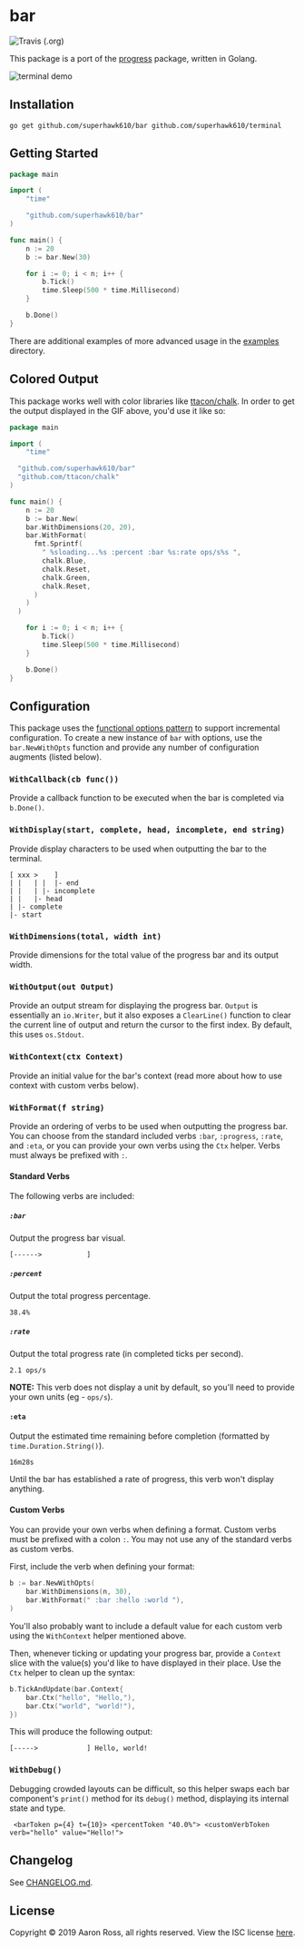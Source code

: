 # bar

![Travis (.org)](https://img.shields.io/travis/superhawk610/bar.svg?style=popout-square)

This package is a port of the [progress](https://github.com/visionmedia/node-progress) package, written in Golang.

![terminal demo](assets/bar.gif)

## Installation

```
go get github.com/superhawk610/bar github.com/superhawk610/terminal
```

## Getting Started

```go
package main

import (
	"time"

	"github.com/superhawk610/bar"
)

func main() {
	n := 20
	b := bar.New(30)

	for i := 0; i < n; i++ {
		b.Tick()
		time.Sleep(500 * time.Millisecond)
	}

	b.Done()
}
```

There are additional examples of more advanced usage in the [examples](examples) directory.

## Colored Output

This package works well with color libraries like [ttacon/chalk](https://github.com/ttacon/chalk). In order to get the output displayed in the GIF above, you'd use it like so:

```go
package main

import (
	"time"

  "github.com/superhawk610/bar"
  "github.com/ttacon/chalk"
)

func main() {
	n := 20
	b := bar.New(
    bar.WithDimensions(20, 20),
    bar.WithFormat(
      fmt.Sprintf(
        " %sloading...%s :percent :bar %s:rate ops/s%s ",
        chalk.Blue,
        chalk.Reset,
        chalk.Green,
        chalk.Reset,
      )
    )
  )

	for i := 0; i < n; i++ {
		b.Tick()
		time.Sleep(500 * time.Millisecond)
	}

	b.Done()
}
```

## Configuration

This package uses the [functional options pattern](https://halls-of-valhalla.org/beta/articles/functional-options-pattern-in-go,54/) to support incremental configuration. To create a new instance of `bar` with options, use the `bar.NewWithOpts` function and provide any number of configuration augments (listed below).

### `WithCallback(cb func())`

Provide a callback function to be executed when the bar is completed via `b.Done()`.

### `WithDisplay(start, complete, head, incomplete, end string)`

Provide display characters to be used when outputting the bar to the terminal.

```
[ xxx >    ]
| |   | |  |- end
| |   | |- incomplete
| |   |- head
| |- complete
|- start
```

### `WithDimensions(total, width int)`

Provide dimensions for the total value of the progress bar and its output width.

### `WithOutput(out Output)`

Provide an output stream for displaying the progress bar. `Output` is essentially an `io.Writer`, but it also exposes a `ClearLine()` function to clear the current line of output and return the cursor to the first index. By default, this uses `os.Stdout`.

### `WithContext(ctx Context)`

Provide an initial value for the bar's context (read more about how to use context with custom verbs below).

### `WithFormat(f string)`

Provide an ordering of verbs to be used when outputting the progress bar. You can choose from the standard included verbs `:bar`, `:progress`, `:rate`, and `:eta`, or you can provide your own verbs using the `Ctx` helper. Verbs must always be prefixed with `:`.

#### Standard Verbs

The following verbs are included:

##### `:bar`

Output the progress bar visual.

```
[------>           ]
```

##### `:percent`

Output the total progress percentage.

```
38.4%
```

##### `:rate`

Output the total progress rate (in completed ticks per second).

```
2.1 ops/s
```

**NOTE:** This verb does not display a unit by default, so you'll need to provide your own units (eg - `ops/s`).

#### `:eta`

Output the estimated time remaining before completion (formatted by `time.Duration.String()`).

```
16m28s
```

Until the bar has established a rate of progress, this verb won't display anything.

#### Custom Verbs

You can provide your own verbs when defining a format. Custom verbs must be prefixed with a colon `:`. You may not use any of the standard verbs as custom verbs.

First, include the verb when defining your format:

```go
b := bar.NewWithOpts(
	bar.WithDimensions(n, 30),
	bar.WithFormat(" :bar :hello :world "),
)
```

You'll also probably want to include a default value for each custom verb using the `WithContext` helper mentioned above.

Then, whenever ticking or updating your progress bar, provide a `Context` slice with the value(s) you'd like to have displayed in their place. Use the `Ctx` helper to clean up the syntax:

```go
b.TickAndUpdate(bar.Context{
	bar.Ctx("hello", "Hello,"),
	bar.Ctx("world", "world!"),
})
```

This will produce the following output:

```
[----->            ] Hello, world!

```

### `WithDebug()`

Debugging crowded layouts can be difficult, so this helper swaps each bar component's `print()` method for its `debug()` method, displaying its internal state and type.

```
 <barToken p={4} t={10}> <percentToken "40.0%"> <customVerbToken verb="hello" value="Hello!">
```

## Changelog

See [CHANGELOG.md](CHANGELOG.md).

## License

Copyright &copy; 2019 Aaron Ross, all rights reserved. View the ISC license [here](LICENSE).
